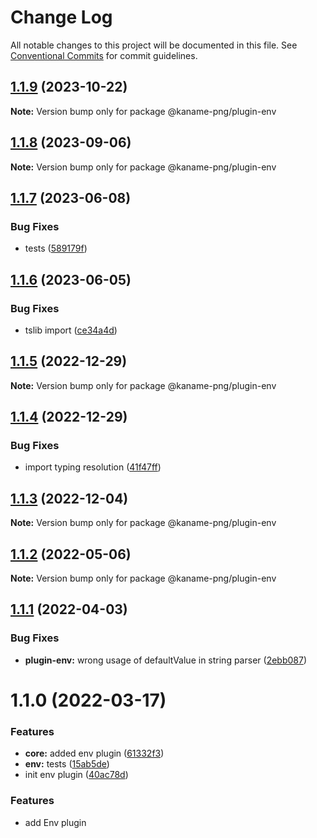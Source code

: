 # Change Log

All notable changes to this project will be documented in this file.
See [Conventional Commits](https://conventionalcommits.org) for commit guidelines.

## [1.1.9](https://github.com/kaname-png/neko-plugins/compare/@kaname-png/plugin-env@1.1.7...@kaname-png/plugin-env@1.1.9) (2023-10-22)

**Note:** Version bump only for package @kaname-png/plugin-env

## [1.1.8](https://github.com/kaname-png/neko-plugins/compare/@kaname-png/plugin-env@1.1.7...@kaname-png/plugin-env@1.1.8) (2023-09-06)

**Note:** Version bump only for package @kaname-png/plugin-env

## [1.1.7](https://github.com/kaname-png/neko-plugins/compare/@kaname-png/plugin-env@1.1.6...@kaname-png/plugin-env@1.1.7) (2023-06-08)

### Bug Fixes

-   tests ([589179f](https://github.com/kaname-png/neko-plugins/commit/589179f2021a4cd6054a7ee064e4e40a26a7ba94))

## [1.1.6](https://github.com/kaname-png/neko-plugins/compare/@kaname-png/plugin-env@1.1.5...@kaname-png/plugin-env@1.1.6) (2023-06-05)

### Bug Fixes

-   tslib import ([ce34a4d](https://github.com/kaname-png/neko-plugins/commit/ce34a4da81c147528bb128e3681f1d5039c134ba))

## [1.1.5](https://github.com/kaname-png/neko-plugins/compare/@kaname-png/plugin-env@1.1.4...@kaname-png/plugin-env@1.1.5) (2022-12-29)

**Note:** Version bump only for package @kaname-png/plugin-env

## [1.1.4](https://github.com/kaname-png/neko-plugins/compare/@kaname-png/plugin-env@1.1.3...@kaname-png/plugin-env@1.1.4) (2022-12-29)

### Bug Fixes

-   import typing resolution ([41f47ff](https://github.com/kaname-png/neko-plugins/commit/41f47ffc58d8b8ebe4a06804ed736eda7f19f12a))

## [1.1.3](https://github.com/kaname-png/neko-plugins/compare/@kaname-png/plugin-env@1.1.2...@kaname-png/plugin-env@1.1.3) (2022-12-04)

**Note:** Version bump only for package @kaname-png/plugin-env

## [1.1.2](https://github.com/kaname-png/neko-plugins/compare/@kaname-png/plugin-env@1.1.1...@kaname-png/plugin-env@1.1.2) (2022-05-06)

**Note:** Version bump only for package @kaname-png/plugin-env

## [1.1.1](https://github.com/kaname-png/neko-plugins/compare/@kaname-png/plugin-env@1.1.0...@kaname-png/plugin-env@1.1.1) (2022-04-03)

### Bug Fixes

-   **plugin-env:** wrong usage of defaultValue in string parser ([2ebb087](https://github.com/kaname-png/neko-plugins/commit/2ebb087c7240c4664b7a42b25fc2ff6de87fe188))

# 1.1.0 (2022-03-17)

### Features

-   **core:** added env plugin ([61332f3](https://github.com/kaname-png/neko-plugins/commit/61332f30c2c31512eff150e0835c7d5354639104))
-   **env:** tests ([15ab5de](https://github.com/kaname-png/neko-plugins/commit/15ab5deed7b98899d03dfd7367370b54c0b64aca))
-   init env plugin ([40ac78d](https://github.com/kaname-png/neko-plugins/commit/40ac78d88e9c93e96106b4ce6596463bf2cc073c))

### Features

-   add Env plugin
